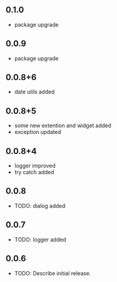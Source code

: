 ## 0.1.0

* package upgrade

## 0.0.9

* package upgrade

## 0.0.8+6

* date utils added

## 0.0.8+5

* some new extention and widget added
* exception updated

## 0.0.8+4

* logger improved
* try catch added

## 0.0.8

* TODO: dialog added


## 0.0.7

* TODO: logger added


## 0.0.6

* TODO: Describe initial release.
